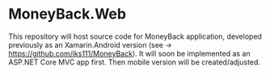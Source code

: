 # MoneyBack.Web
This repository will host source code for MoneyBack application, developed previously as an Xamarin.Android version (see -> https://github.com/iks111/MoneyBack).
It will soon be implemented as an ASP.NET Core MVC app first. Then mobile version will be created/adjusted.
